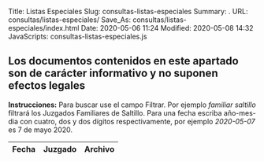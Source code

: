 Title: Listas Especiales
Slug: consultas-listas-especiales
Summary: .
URL: consultas/listas-especiales/
Save_As: consultas/listas-especiales/index.html
Date: 2020-05-06 11:24
Modified: 2020-05-08 14:32
JavaScripts: consultas-listas-especiales.js


## Los documentos contenidos en este apartado son de carácter informativo y no suponen efectos legales

**Instrucciones:** Para buscar use el campo Filtrar. Por ejemplo _familiar saltillo_ filtrará los Juzgados Familiares de Saltillo. Para una fecha escriba año-mes-dia con cuatro, dos y dos dígitos respectivamente, por ejemplo _2020-05-07_ es 7 de mayo 2020.

<table id="listasEspecialesTabla" class="table" style="width:100%">
<thead>
<th>Fecha</th>
<th>Juzgado</th>
<th>Archivo</th>
</thead>
</table>
